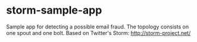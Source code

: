 storm-sample-app
================

Sample app for detecting a possible email fraud.
The topology consists on one spout and one bolt.
Based on Twitter's Storm: http://storm-project.net/